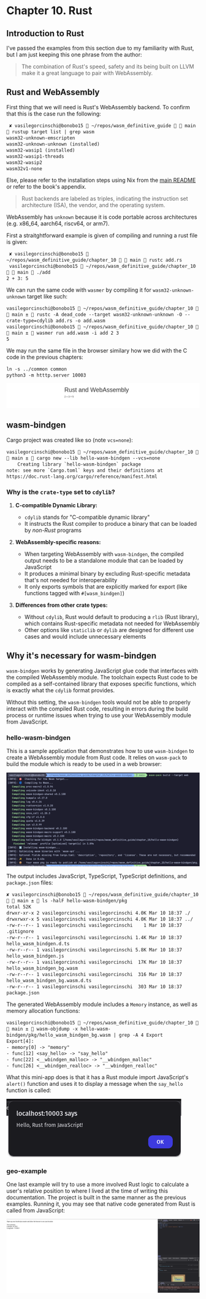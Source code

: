 # Chapter 10. Rust

## Introduction to Rust

I've passed the examples from this section due to my familiarity with Rust, but
I am just keeping this one phrase from the author:

> The combination of Rust's speed, safety and its being built on LLVM make
> it a great language to pair with WebAssembly.

## Rust and WebAssembly

First thing that we will need is Rust's WebAssembly backend. To confirm that this is the
case run the following:

```shell
 ✘ vasilegorcinschi@bonobo15  ~/repos/wasm_definitive_guide   main  rustup target list | grep wasm
wasm32-unknown-emscripten
wasm32-unknown-unknown (installed)
wasm32-wasip1 (installed)
wasm32-wasip1-threads
wasm32-wasip2
wasm32v1-none

```

Else, please refer to the installation steps using Nix from the [main README](../README.md) or refer
to the book's appendix.

> Rust backends are labeled as triples, indicating the instruction set architecture (ISA),
> the vendor, and the operating system.

WebAssembly has `unknown` because it is code portable across architectures (e.g. x86_64, aarch64, riscv64, or arm7).

First a straitghtforward example is given of compiling and running a rust file is given:

```shell
 ✘ vasilegorcinschi@bonobo15  ~/repos/wasm_definitive_guide/chapter_10   main  rustc add.rs
 vasilegorcinschi@bonobo15  ~/repos/wasm_definitive_guide/chapter_10   main  ./add
2 + 3: 5
```

We can run the same code with `wasmer` by compiling it for `wasm32-unknown-unknown` target like such:

```shell
vasilegorcinschi@bonobo15  ~/repos/wasm_definitive_guide/chapter_10   main ±  rustc -A dead_code --target wasm32-unknown-unknown -O --crate-type=cdylib add.rs -o add.wasm
vasilegorcinschi@bonobo15  ~/repos/wasm_definitive_guide/chapter_10   main ±  wasmer run add.wasm -i add 2 3
5
```

We may run the same file in the browser similary how we did with the C code in the previous chapters:

```shell
ln -s ../common common
python3 -m htttp.server 10003
```

![Two plus three](./images/twoplusthree.png)

## wasm-bindgen

Cargo project was created like so (note `vcs=none`):

```shell
vasilegorcinschi@bonobo15  ~/repos/wasm_definitive_guide/chapter_10   main ±  cargo new --lib hello-wasm-bindgen --vcs=none
    Creating library `hello-wasm-bindgen` package
note: see more `Cargo.toml` keys and their definitions at https://doc.rust-lang.org/cargo/reference/manifest.html
```

### Why is the `crate-type` set to `cdylib`?

1. **C-compatible Dynamic Library:**

   - `cdylib` stands for "C-compatible dynamic library"
   - It instructs the Rust compiler to produce a binary that can be loaded by _non-Rust_ programs

2. **WebAssembly-specific reasons:**

   - When targeting WebAssembly with `wasm-bindgen`, the compiled output needs to be a standalone module that can be loaded by JavaScript
   - It produces a minimal binary by excluding Rust-specific metadata that's not needed for interoperability
   - It only exports symbols that are explicitly marked for export (like functions tagged with `#[wasm_bindgen]`)

3. **Differences from other crate types:**
   - Without `cdylib`, Rust would default to producing a `rlib` (Rust library), which contains Rust-specific metadata not needed for WebAssembly
   - Other options like `staticlib` or `dylib` are designed for different use cases and would include unnecessary elements

## Why it's necessary for wasm-bindgen

`wasm-bindgen` works by generating JavaScript glue code that interfaces with the
compiled WebAssembly module. The toolchain expects Rust code to be compiled
as a self-contained library that exposes specific functions, which is exactly what
the `cdylib` format provides.

Without this setting, the `wasm-bindgen` tools would not be able to properly interact
with the compiled Rust code, resulting in errors during the build process or runtime
issues when trying to use your WebAssembly module from JavaScript.

### hello-wasm-bindgen

This is a sample application that demonstrates how to use `wasm-bindgen` to create
a WebAssembly module from Rust code. It relies on `wasm-pack` to build the module
which is ready to be used in a web browser:

![Building with wasm-bindgen](images/hellowasmbuild.png)

The output includes JavaScript, TypeScript, TypeScript definitions, and `package.json` files:

```shell
✘ vasilegorcinschi@bonobo15  ~/repos/wasm_definitive_guide/chapter_10   main ±  ls -halF hello-wasm-bindgen/pkg
total 52K
drwxr-xr-x 2 vasilegorcinschi vasilegorcinschi 4.0K Mar 10 18:37 ./
drwxrwxr-x 5 vasilegorcinschi vasilegorcinschi 4.0K Mar 10 18:37 ../
-rw-r--r-- 1 vasilegorcinschi vasilegorcinschi    1 Mar 10 18:37 .gitignore
-rw-r--r-- 1 vasilegorcinschi vasilegorcinschi 1.4K Mar 10 18:37 hello_wasm_bindgen.d.ts
-rw-r--r-- 1 vasilegorcinschi vasilegorcinschi 5.8K Mar 10 18:37 hello_wasm_bindgen.js
-rw-r--r-- 1 vasilegorcinschi vasilegorcinschi  17K Mar 10 18:37 hello_wasm_bindgen_bg.wasm
-rw-r--r-- 1 vasilegorcinschi vasilegorcinschi  316 Mar 10 18:37 hello_wasm_bindgen_bg.wasm.d.ts
-rw-r--r-- 1 vasilegorcinschi vasilegorcinschi  303 Mar 10 18:37 package.json
```

The generated WebAssembly module includes a `Memory` instance, as well as memory allocation functions:

```shell
vasilegorcinschi@bonobo15  ~/repos/wasm_definitive_guide/chapter_10   main ±  wasm-objdump -x hello-wasm-bindgen/pkg/hello_wasm_bindgen_bg.wasm | grep -A 4 Export
Export[4]:
- memory[0] -> "memory"
- func[12] <say_hello> -> "say_hello"
- func[22] <__wbindgen_malloc> -> "__wbindgen_malloc"
- func[26] <__wbindgen_realloc> -> "__wbindgen_realloc"
```

What this mini-app does is that it has a Rust module import JavaScript's `alert()`
function and uses it to display a message when the `say_hello` function is called:

![Calling JavaScript from within Rust](images/hello_from_javascript.png)

### geo-example

One last example will try to use a more involved Rust logic to calculate a user's relative
position to where I lived at the time of writing this documentation. The project is built
in the same manner as the previous examples. Running it, you may see that native code
generated from Rust is called from JavaScript:

![Rust pattern matching code used in JavaScript](images/geo_example.png)
